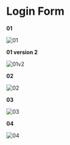 # Login Form
<strong>01</strong>

![01](https://raw.githubusercontent.com/dl2811/loginform/master/1.gif)

<strong>01 version 2</strong>

![01v2](https://raw.githubusercontent.com/dl2811/loginform/master/1v2.gif)

<strong>02</strong>

![02](https://raw.githubusercontent.com/dl2811/loginform/master/2.gif)


<strong>03</strong>

![03](https://raw.githubusercontent.com/dl2811/loginform/master/3.gif)


<strong>04</strong>

![04](https://raw.githubusercontent.com/dl2811/loginform/master/4.gif)

